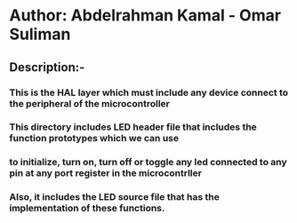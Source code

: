 # Author: Abdelrahman Kamal - Omar Suliman

## Description:-
### This is the HAL layer which must include any device connect to the peripheral of the microcontroller
### This directory includes LED header file that includes the function prototypes which we can use
### to initialize, turn on, turn off or toggle any led connected to any pin at any port register in the microcontrller
### Also, it includes the LED source file that has the implementation of these functions.



